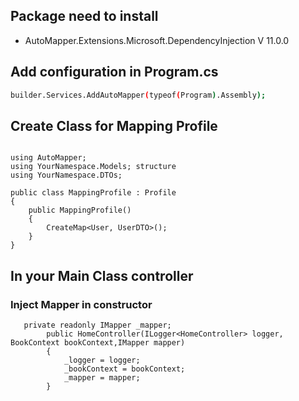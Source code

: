 <!-- @format -->

## Package need to install

- AutoMapper.Extensions.Microsoft.DependencyInjection V 11.0.0


## Add configuration in Program.cs

```````bash
builder.Services.AddAutoMapper(typeof(Program).Assembly);

``````````


## Create Class for Mapping Profile
````````

using AutoMapper;
using YourNamespace.Models; structure
using YourNamespace.DTOs;

public class MappingProfile : Profile
{
    public MappingProfile()
    {
        CreateMap<User, UserDTO>();
    }
}

````````


## In your Main Class controller 

### Inject Mapper in constructor

````````
   private readonly IMapper _mapper;
        public HomeController(ILogger<HomeController> logger, BookContext bookContext,IMapper mapper)
        {
            _logger = logger;
            _bookContext = bookContext;
            _mapper = mapper;
        }

````````
